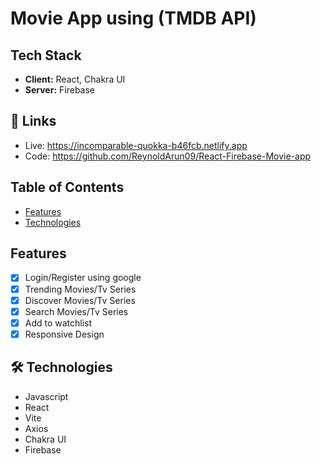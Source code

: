 # Movie App using (TMDB API)

## Tech Stack

- **Client:** React, Chakra UI
- **Server:** Firebase

## 🔗 Links

- Live: https://incomparable-quokka-b46fcb.netlify.app
- Code: https://github.com/ReynoldArun09/React-Firebase-Movie-app

## Table of Contents

- [Features](#features)
- [Technologies](#technologies)

## Features

- [x] Login/Register using google
- [x] Trending Movies/Tv Series
- [x] Discover Movies/Tv Series
- [x] Search Movies/Tv Series
- [x] Add to watchlist
- [x] Responsive Design

## 🛠 Technologies

- Javascript
- React
- Vite
- Axios
- Chakra UI
- Firebase
